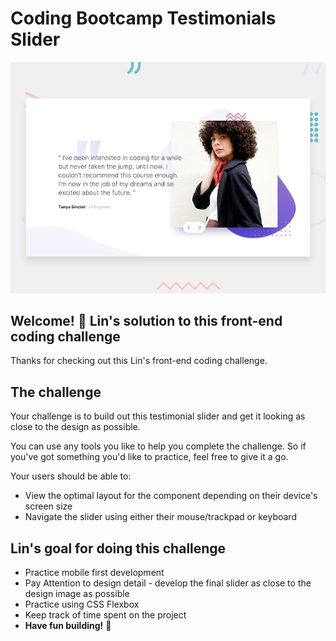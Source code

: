 # Coding Bootcamp Testimonials Slider

![Design preview for the Coding Bootcamp Testimonials Slider coding challenge](./design/desktop-preview.jpg)

## Welcome! 👋 Lin's solution to this front-end coding challenge 

Thanks for checking out this Lin's front-end coding challenge.

## The challenge

Your challenge is to build out this testimonial slider and get it looking as close to the design as possible.

You can use any tools you like to help you complete the challenge. So if you've got something you'd like to practice, feel free to give it a go.

Your users should be able to: 

- View the optimal layout for the component depending on their device's screen size
- Navigate the slider using either their mouse/trackpad or keyboard

## Lin's goal for doing this challenge

- Practice mobile first development
- Pay Attention to design detail - develop the final slider as close to the design image as possible
- Practice using CSS Flexbox
- Keep track of time spent on the project 
- **Have fun building!** 🚀
